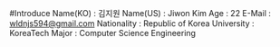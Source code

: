 #Introduce
Name(KO) : 김지원
Name(US) : Jiwon Kim
Age : 22
E-Mail : wldnjs594@gmail.com
Nationality : Republic of Korea
University : KoreaTech
Major : Computer Science Engineering
